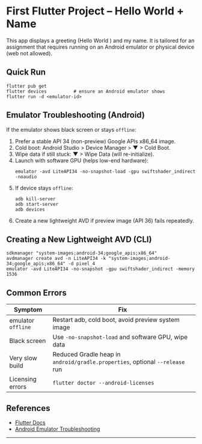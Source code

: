 # First Flutter Project – Hello World + Name

This app displays a greeting (Hello World ) and my name. It is tailored for an assignment that requires running on an Android emulator or physical device (web not allowed).

## Quick Run
```
flutter pub get
flutter devices          # ensure an Android emulator shows
flutter run -d <emulator-id>
```

## Emulator Troubleshooting (Android)
If the emulator shows black screen or stays `offline`:
1. Prefer a stable API 34 (non-preview) Google APIs x86_64 image.
2. Cold boot: Android Studio > Device Manager > ▼ > Cold Boot.
3. Wipe data if still stuck: ▼ > Wipe Data (will re-initialize).
4. Launch with software GPU (helps low-end hardware):
	```
	emulator -avd LiteAPI34 -no-snapshot-load -gpu swiftshader_indirect -noaudio
	```
5. If device stays `offline`:
	```
	adb kill-server
	adb start-server
	adb devices
	```
6. Create a new lightweight AVD if preview image (API 36) fails repeatedly.

## Creating a New Lightweight AVD (CLI)
```
sdkmanager "system-images;android-34;google_apis;x86_64"
avdmanager create avd -n LiteAPI34 -k "system-images;android-34;google_apis;x86_64" -d pixel_4
emulator -avd LiteAPI34 -no-snapshot -gpu swiftshader_indirect -memory 1536
```

## Common Errors
| Symptom | Fix |
|---------|-----|
| emulator `offline` | Restart adb, cold boot, avoid preview system image |
| Black screen | Use `-no-snapshot-load` and software GPU, wipe data |
| Very slow build | Reduced Gradle heap in `android/gradle.properties`, optional `--release` run |
| Licensing errors | `flutter doctor --android-licenses` |


## References
- [Flutter Docs](https://docs.flutter.dev/)
- [Android Emulator Troubleshooting](https://developer.android.com/studio/run/emulator-troubleshooting)

---
